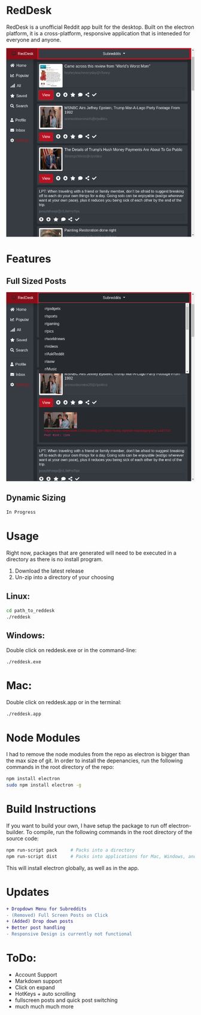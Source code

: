# RedDesk
RedDesk is a unofficial Reddit app built for the desktop. Built on the electron platform, it is a cross-platform, responsive application that is inteneded for everyone and anyone.

<img src="readme/screenshot.png">

# Features
## Full Sized Posts
<img src="readme/screenshot2.png">

## Dynamic Sizing

```diff
In Progress
```
<!-- <img src="readme/screenshot3.png"> -->



# Usage
Right now, packages that are generated will need to be executed in a directory as there is no install program.

1. Download the latest release
2. Un-zip into a directory of your choosing

## Linux:

```bash
cd path_to_reddesk
./reddesk
```

## Windows:

Double click on reddesk.exe or in the command-line:
```batch
./reddesk.exe
```

# Mac: 

Double click on reddesk.app or in the terminal:
```bash
./reddesk.app
```


# Node Modules
I had to remove the node modules from the repo as electron is bigger than the max size of git. In order to install the depenancies, run the following commands in the root directory of the repo:

```bash
npm install electron
sudo npm install electron -g
```

# Build Instructions
If you want to build your own, I have setup the package to run off electron-builder.
To compile, run the following commands in the root directory of the source code:
```bash
npm run-script pack     # Packs into a directory
npm run-script dist     # Packs into applications for Mac, Windows, and Linux.
```

This will install electron globally, as well as in the app.

# Updates
```diff
+ Dropdown Menu for Subreddits
- (Removed) Full Screen Posts on Click
+ (Added) Drop down posts
+ Better post handling
- Responsive Design is currently not functional
```

# ToDo:
- Account Support
- Markdown support
- Click on expand
- HotKeys + auto scrolling
- fullscreen posts and quick post switching
- much much much more